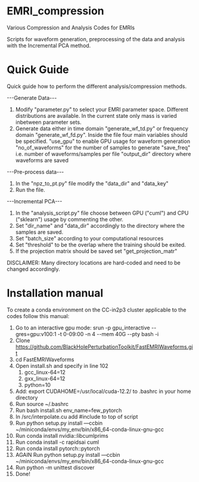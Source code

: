 # EMRI_compression
Various Compression and Analysis Codes for EMRIs

Scripts for waveform generation, preprocessing of the data and analysis with the Incremental PCA method.

# Quick Guide
Quick guide how to perform the different analysis/compression methods.

---Generate Data---
1. Modify "parameter.py" to select your EMRI parameter space. Different distributions are available.
   In the current state only mass is varied inbetween parameter sets.
2. Generate data either in time domain "generate_wf_td.py" or frequency domain "generate_wf_fd.py".
   Inside the file four main variables should be specified.
         "use_gpu" to enable GPU usage for waveform generation
         "no_of_waveforms" for the number of samples to generate
         "save_freq" i.e. number of waveforms/samples per file
         "output_dir" directory where waveforms are saved

---Pre-process data---
1. In the "npz_to_pt.py" file modify the "data_dir" and "data_key"
2. Run the file.


---Incremental PCA---
1. In the "analysis_script.py" file choose between GPU ("cuml") and CPU ("sklearn") usage by commenting the other.
2. Set "dir_name" and "data_dir" accordingly to the directory where the samples are saved.
3. Set "batch_size" according to your computational resources
4. Set "threshold" to be the overlap where the training should be exited.
5. If the projection matrix should be saved set "get_projection_matr"

 

DISCLAIMER:
Many directory locations are hard-coded and need to be changed accordingly.

# Installation manual
To create a conda environment on the CC-in2p3 cluster applicable to the codes follow this manual:

1. Go to an interactive gpu mode: srun -p gpu_interactive --gres=gpu:v100:1 -t 0-09:00 -n 4 --mem 40G --pty bash -i
2. Clone https://github.com/BlackHolePerturbationToolkit/FastEMRIWaveforms.git
3. cd FastEMRIWaveforms
4. Open install.sh and specify in line 102
    1. gcc_linux-64=12
    2. gxx_linux-64=12
    3. python=10
5. Add: export CUDAHOME=/usr/local/cuda-12.2/ to .bashrc in your home directory
6. Run source ~/.bashrc
7. Run bash install.sh env_name=few_pytorch
8. In /src/interpolate.cu add #include<stdexcept> to top of script
9. Run python setup.py install —ccbin ~/miniconda/envs/my_env/bin/x86_64-conda-linux-gnu-gcc
10. Run conda install nvidia::libcumlprims
11. Run conda install -c rapidsai cuml
12. Run conda install pytorch::pytorch
13. AGAIN Run python setup.py install —ccbin ~/miniconda/envs/my_env/bin/x86_64-conda-linux-gnu-gcc
14. Run python -m unittest discover
15. Done!
